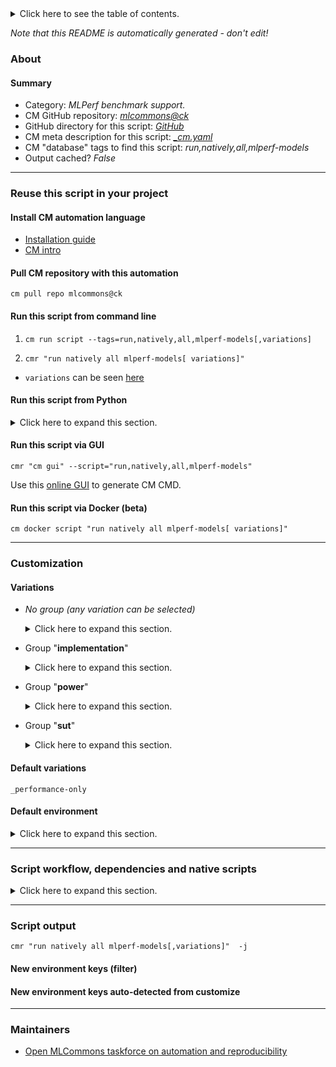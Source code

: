 <details>
<summary>Click here to see the table of contents.</summary>

* [About](#about)
* [Summary](#summary)
* [Reuse this script in your project](#reuse-this-script-in-your-project)
  * [ Install CM automation language](#install-cm-automation-language)
  * [ Check CM script flags](#check-cm-script-flags)
  * [ Run this script from command line](#run-this-script-from-command-line)
  * [ Run this script from Python](#run-this-script-from-python)
  * [ Run this script via GUI](#run-this-script-via-gui)
  * [ Run this script via Docker (beta)](#run-this-script-via-docker-(beta))
* [Customization](#customization)
  * [ Variations](#variations)
  * [ Default environment](#default-environment)
* [Script workflow, dependencies and native scripts](#script-workflow-dependencies-and-native-scripts)
* [Script output](#script-output)
* [New environment keys (filter)](#new-environment-keys-(filter))
* [New environment keys auto-detected from customize](#new-environment-keys-auto-detected-from-customize)
* [Maintainers](#maintainers)

</details>

*Note that this README is automatically generated - don't edit!*

### About

#### Summary

* Category: *MLPerf benchmark support.*
* CM GitHub repository: *[mlcommons@ck](https://github.com/mlcommons/ck/tree/master/cm-mlops)*
* GitHub directory for this script: *[GitHub](https://github.com/mlcommons/cm4mlops/tree/main/script/run-all-mlperf-models)*
* CM meta description for this script: *[_cm.yaml](_cm.yaml)*
* CM "database" tags to find this script: *run,natively,all,mlperf-models*
* Output cached? *False*
___
### Reuse this script in your project

#### Install CM automation language

* [Installation guide](https://github.com/mlcommons/ck/blob/master/docs/installation.md)
* [CM intro](https://doi.org/10.5281/zenodo.8105339)

#### Pull CM repository with this automation

```cm pull repo mlcommons@ck```


#### Run this script from command line

1. `cm run script --tags=run,natively,all,mlperf-models[,variations] `

2. `cmr "run natively all mlperf-models[ variations]" `

* `variations` can be seen [here](#variations)

#### Run this script from Python

<details>
<summary>Click here to expand this section.</summary>

```python

import cmind

r = cmind.access({'action':'run'
                  'automation':'script',
                  'tags':'run,natively,all,mlperf-models'
                  'out':'con',
                  ...
                  (other input keys for this script)
                  ...
                 })

if r['return']>0:
    print (r['error'])

```

</details>


#### Run this script via GUI

```cmr "cm gui" --script="run,natively,all,mlperf-models"```

Use this [online GUI](https://cKnowledge.org/cm-gui/?tags=run,natively,all,mlperf-models) to generate CM CMD.

#### Run this script via Docker (beta)

`cm docker script "run natively all mlperf-models[ variations]" `

___
### Customization


#### Variations

  * *No group (any variation can be selected)*
    <details>
    <summary>Click here to expand this section.</summary>

    * `_phoenix,reference`
      - Workflow:

    </details>


  * Group "**implementation**"
    <details>
    <summary>Click here to expand this section.</summary>

    * `_deepsparse`
      - Environment variables:
        - *DIVISION*: `open`
        - *IMPLEMENTATION*: `deepsparse`
      - Workflow:
    * `_intel`
      - Environment variables:
        - *IMPLEMENTATION*: `intel`
      - Workflow:
    * `_mil`
      - Environment variables:
        - *IMPLEMENTATION*: `mil`
      - Workflow:
    * `_nvidia`
      - Environment variables:
        - *IMPLEMENTATION*: `nvidia`
      - Workflow:
    * `_qualcomm`
      - Environment variables:
        - *IMPLEMENTATION*: `qualcomm`
      - Workflow:
    * `_reference`
      - Environment variables:
        - *IMPLEMENTATION*: `reference`
      - Workflow:
    * `_tflite-cpp`
      - Environment variables:
        - *IMPLEMENTATION*: `tflite_cpp`
      - Workflow:

    </details>


  * Group "**power**"
    <details>
    <summary>Click here to expand this section.</summary>

    * **`_performance-only`** (default)
      - Workflow:
    * `_power`
      - Environment variables:
        - *POWER*: `True`
      - Workflow:

    </details>


  * Group "**sut**"
    <details>
    <summary>Click here to expand this section.</summary>

    * `_macbookpro-m1`
      - Environment variables:
        - *CATEGORY*: `edge`
        - *DIVISION*: `closed`
      - Workflow:
    * `_orin.32g`
      - Environment variables:
        - *CATEGORY*: `edge`
        - *DIVISION*: `closed`
      - Workflow:
    * `_phoenix`
      - Environment variables:
        - *CATEGORY*: `edge,datacenter`
        - *DIVISION*: `closed`
      - Workflow:
    * `_sapphire-rapids.24c`
      - Environment variables:
        - *CATEGORY*: `edge,datacenter`
        - *DIVISION*: `closed`
      - Workflow:

    </details>


#### Default variations

`_performance-only`
#### Default environment

<details>
<summary>Click here to expand this section.</summary>

These keys can be updated via `--env.KEY=VALUE` or `env` dictionary in `@input.json` or using script flags.


</details>

___
### Script workflow, dependencies and native scripts

<details>
<summary>Click here to expand this section.</summary>

  1. Read "deps" on other CM scripts from [meta](https://github.com/mlcommons/cm4mlops/tree/main/script/run-all-mlperf-models/_cm.yaml)
  1. ***Run "preprocess" function from [customize.py](https://github.com/mlcommons/cm4mlops/tree/main/script/run-all-mlperf-models/customize.py)***
  1. Read "prehook_deps" on other CM scripts from [meta](https://github.com/mlcommons/cm4mlops/tree/main/script/run-all-mlperf-models/_cm.yaml)
  1. ***Run native script if exists***
     * [run-bert-macos.sh](https://github.com/mlcommons/cm4mlops/tree/main/script/run-all-mlperf-models/run-bert-macos.sh)
     * [run-bert.sh](https://github.com/mlcommons/cm4mlops/tree/main/script/run-all-mlperf-models/run-bert.sh)
     * [run-cpp-implementation.sh](https://github.com/mlcommons/cm4mlops/tree/main/script/run-all-mlperf-models/run-cpp-implementation.sh)
     * [run-mobilenet-models.sh](https://github.com/mlcommons/cm4mlops/tree/main/script/run-all-mlperf-models/run-mobilenet-models.sh)
     * [run-nvidia-4090.sh](https://github.com/mlcommons/cm4mlops/tree/main/script/run-all-mlperf-models/run-nvidia-4090.sh)
     * [run-nvidia-a100.sh](https://github.com/mlcommons/cm4mlops/tree/main/script/run-all-mlperf-models/run-nvidia-a100.sh)
     * [run-nvidia-t4.sh](https://github.com/mlcommons/cm4mlops/tree/main/script/run-all-mlperf-models/run-nvidia-t4.sh)
     * [run-pruned-bert.sh](https://github.com/mlcommons/cm4mlops/tree/main/script/run-all-mlperf-models/run-pruned-bert.sh)
     * [run-reference-models.sh](https://github.com/mlcommons/cm4mlops/tree/main/script/run-all-mlperf-models/run-reference-models.sh)
     * [run-resnet50-macos.sh](https://github.com/mlcommons/cm4mlops/tree/main/script/run-all-mlperf-models/run-resnet50-macos.sh)
     * [run-resnet50.sh](https://github.com/mlcommons/cm4mlops/tree/main/script/run-all-mlperf-models/run-resnet50.sh)
  1. Read "posthook_deps" on other CM scripts from [meta](https://github.com/mlcommons/cm4mlops/tree/main/script/run-all-mlperf-models/_cm.yaml)
  1. ***Run "postrocess" function from [customize.py](https://github.com/mlcommons/cm4mlops/tree/main/script/run-all-mlperf-models/customize.py)***
  1. Read "post_deps" on other CM scripts from [meta](https://github.com/mlcommons/cm4mlops/tree/main/script/run-all-mlperf-models/_cm.yaml)
</details>

___
### Script output
`cmr "run natively all mlperf-models[,variations]"  -j`
#### New environment keys (filter)

#### New environment keys auto-detected from customize

___
### Maintainers

* [Open MLCommons taskforce on automation and reproducibility](https://github.com/mlcommons/ck/blob/master/docs/taskforce.md)